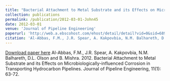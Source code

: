 ```yaml
---
title: "Bacterial Attachment to Metal Substrate and its Effects on Microbiologically-influenced Corrosion in Transporting Hydrocarbon Pipelines"
collection: publications
permalink: /publication/2012-03-01-John45
date: 2012-03-01
venue: 'Journal of Pipeline Engineering'
paperurl: 'http://web.a.ebscohost.com/ehost/detail/detail?vid=0&sid=68955f7d-6ee4-42fd-90a1-2780e4d05035%40sessionmgr4009&bdata=JnNpdGU9ZWhvc3QtbGl2ZQ%3d%3d#AN=89110722&db=buh'
citation: 'Al-Abbas, F.M., J.R. Spear, A. Kakpovbia, N.M. Balhareth, D.L. Olson and B. Mishra.  2012.  Bacterial Attachment to Metal Substrate and its Effects on Microbiologically-influenced Corrosion in Transporting Hydrocarbon Pipelines.  Journal of Pipeline Engineering, 11(1): 63-72.'
---
```


<a href='http://web.a.ebscohost.com/ehost/detail/detail?vid=0&sid=68955f7d-6ee4-42fd-90a1-2780e4d05035%40sessionmgr4009&bdata=JnNpdGU9ZWhvc3QtbGl2ZQ%3d%3d#AN=89110722&db=buh'>Download paper here</a>
Al-Abbas, F.M., J.R. Spear, A. Kakpovbia, N.M. Balhareth, D.L. Olson and B. Mishra.  2012.  Bacterial Attachment to Metal Substrate and its Effects on Microbiologically-influenced Corrosion in Transporting Hydrocarbon Pipelines.  Journal of Pipeline Engineering, 11(1): 63-72.